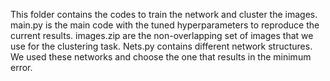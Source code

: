 
This folder contains the codes to train the network and cluster the images. 
main.py is the main code with the tuned hyperparameters to reproduce the current results. 
images.zip are the non-overlapping set of images that we use for the clustering task. 
Nets.py contains different network structures. We used these networks and choose the one that results in the minimum error. 

